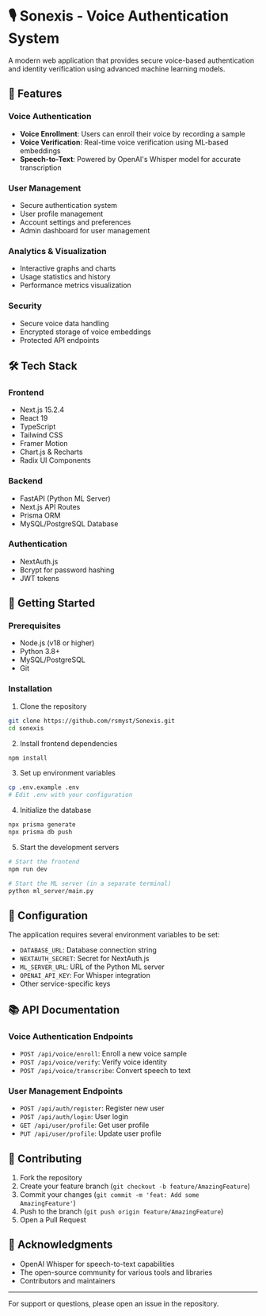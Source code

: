 # 🎙️ Sonexis - Voice Authentication System

A modern web application that provides secure voice-based authentication and identity verification using advanced machine learning models.

## 🌟 Features

### Voice Authentication

- **Voice Enrollment**: Users can enroll their voice by recording a sample
- **Voice Verification**: Real-time voice verification using ML-based embeddings
- **Speech-to-Text**: Powered by OpenAI's Whisper model for accurate transcription

### User Management

- Secure authentication system
- User profile management
- Account settings and preferences
- Admin dashboard for user management

### Analytics & Visualization

- Interactive graphs and charts
- Usage statistics and history
- Performance metrics visualization

### Security

- Secure voice data handling
- Encrypted storage of voice embeddings
- Protected API endpoints

## 🛠️ Tech Stack

### Frontend

- Next.js 15.2.4
- React 19
- TypeScript
- Tailwind CSS
- Framer Motion
- Chart.js & Recharts
- Radix UI Components

### Backend

- FastAPI (Python ML Server)
- Next.js API Routes
- Prisma ORM
- MySQL/PostgreSQL Database

### Authentication

- NextAuth.js
- Bcrypt for password hashing
- JWT tokens

## 🚀 Getting Started

### Prerequisites

- Node.js (v18 or higher)
- Python 3.8+
- MySQL/PostgreSQL
- Git

### Installation

1. Clone the repository

```bash
git clone https://github.com/rsmyst/Sonexis.git
cd sonexis
```

2. Install frontend dependencies

```bash
npm install
```

3. Set up environment variables

```bash
cp .env.example .env
# Edit .env with your configuration
```

4. Initialize the database

```bash
npx prisma generate
npx prisma db push
```

5. Start the development servers

```bash
# Start the frontend
npm run dev

# Start the ML server (in a separate terminal)
python ml_server/main.py
```

## 🔧 Configuration

The application requires several environment variables to be set:

- `DATABASE_URL`: Database connection string
- `NEXTAUTH_SECRET`: Secret for NextAuth.js
- `ML_SERVER_URL`: URL of the Python ML server
- `OPENAI_API_KEY`: For Whisper integration
- Other service-specific keys

## 📚 API Documentation

### Voice Authentication Endpoints

- `POST /api/voice/enroll`: Enroll a new voice sample
- `POST /api/voice/verify`: Verify voice identity
- `POST /api/voice/transcribe`: Convert speech to text

### User Management Endpoints

- `POST /api/auth/register`: Register new user
- `POST /api/auth/login`: User login
- `GET /api/user/profile`: Get user profile
- `PUT /api/user/profile`: Update user profile

## 🤝 Contributing

1. Fork the repository
2. Create your feature branch (`git checkout -b feature/AmazingFeature`)
3. Commit your changes (`git commit -m 'feat: Add some AmazingFeature'`)
4. Push to the branch (`git push origin feature/AmazingFeature`)
5. Open a Pull Request

## 🙏 Acknowledgments

- OpenAI Whisper for speech-to-text capabilities
- The open-source community for various tools and libraries
- Contributors and maintainers

---

For support or questions, please open an issue in the repository.
